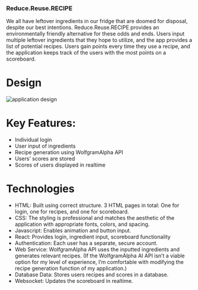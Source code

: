 ### Reduce.Reuse.RECIPE
We all have leftover ingredients in our fridge that are doomed for disposal, despite our best intentions. Reduce.Reuse.RECIPE provides an environmentally friendly alternative for these odds and ends. Users input multiple leftover ingredients that they hope to utilize, and the app provides a list of potential recipes. Users gain points every time they use a recipe, and the application keeps track of the users with the most points on a scoreboard.

# Design
![application design](https://assets.digitalocean.com/articles/alligator/boo.svg)

# Key Features:
- Individual login
- User input of ingredients
- Recipe generation using WolfgramAlpha API
- Users’ scores are stored
- Scores of users displayed in realtime

# Technologies
- HTML: Built using correct structure. 3 HTML pages in total: One for login, one for recipes, and one for scoreboard.
- CSS: The styling is professional and matches the aesthetic of the application with appropriate fonts, colors, and spacing.
- Javascript: Enables animation and button input.
- React: Provides login, ingredient input, scoreboard functionality
- Authentication: Each user has a separate, secure account.
- Web Service:  WolfgramAlpha API uses the inputted ingredients and generates relevant recipes. (If the WolfgramAlpha AI API isn’t a viable option for my level of experience, I’m comfortable with modifying the recipe generation function of my application.)
- Database Data: Stores users recipes and scores in a database.
- Websocket: Updates the scoreboard in realtime.

